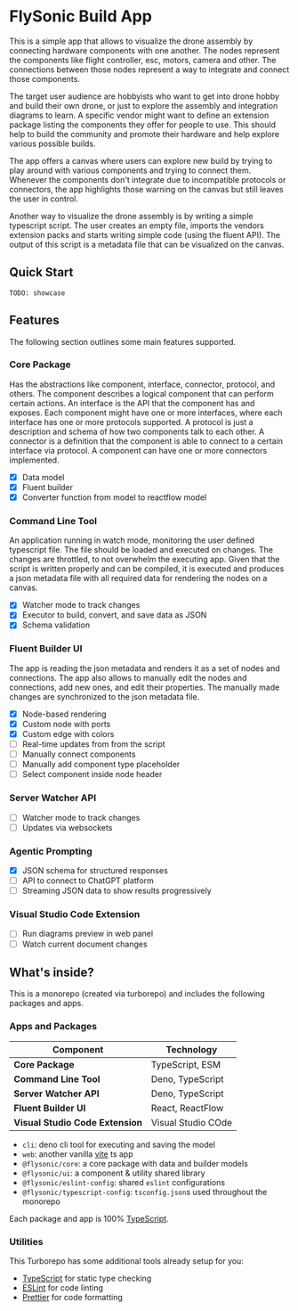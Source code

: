 # FlySonic Build App

This is a simple app that allows to visualize the drone assembly by connecting hardware components with one another. The nodes represent the components like flight controller, esc, motors, camera and other. The connections between those nodes represent a way to integrate and connect those components.

The target user audience are hobbyists who want to get into drone hobby and build their own drone, or just to explore the assembly and integration diagrams to learn. A specific vendor might want to define an extension package listing the components they offer for people to use. This should help to build the community and promote their hardware and help explore various possible builds.

The app offers a canvas where users can explore new build by trying to play around with various components and trying to connect them. Whenever the components don't integrate due to incompatible protocols or connectors, the app highlights those warning on the canvas but still leaves the user in control.

Another way to visualize the drone assembly is by writing a simple typescript script. The user creates an empty file, imports the vendors extension packs and starts writing simple code (using the fluent API). The output of this script is a metadata file that can be visualized on the canvas.

## Quick Start

```
TODO: showcase
```

## Features

The following section outlines some main features supported.

### Core Package

Has the abstractions like component, interface, connector, protocol, and others. The component describes a logical component that can perform certain actions. An interface is the API that the component has and exposes. Each component might have one or more interfaces, where each interface has one or more protocols supported. A protocol is just a description and schema of how two components talk to each other. A connector is a definition that the component is able to connect to a certain interface via protocol. A component can have one or more connectors implemented.

- [x] Data model
- [x] Fluent builder
- [x] Converter function from model to reactflow model

### Command Line Tool

An application running in watch mode, monitoring the user defined typescript file. The file should be loaded and executed on changes. The changes are throttled, to not overwhelm the executing app. Given that the script is written properly and can be compiled, it is executed and produces a json metadata file with all required data for rendering the nodes on a canvas.

- [x] Watcher mode to track changes
- [x] Executor to build, convert, and save data as JSON
- [x] Schema validation

### Fluent Builder UI

The app is reading the json metadata and renders it as a set of nodes and connections. The app also allows to manually edit the nodes and connections, add new ones, and edit their properties. The manually made changes are synchronized to the json metadata file.

- [x] Node-based rendering
- [x] Custom node with ports
- [x] Custom edge with colors
- [ ] Real-time updates from from the script
- [ ] Manually connect components
- [ ] Manually add component type placeholder
- [ ] Select component inside node header

### Server Watcher API

- [ ] Watcher mode to track changes
- [ ] Updates via websockets

### Agentic Prompting

- [x] JSON schema for structured responses
- [ ] API to connect to ChatGPT platform
- [ ] Streaming JSON data to show results progressively

### Visual Studio Code Extension

- [ ] Run diagrams preview in web panel
- [ ] Watch current document changes

## What's inside?

This is a monorepo (created via turborepo) and includes the following packages and apps.

### Apps and Packages

| **Component**                    | **Technology**     |
| -------------------------------- | ------------------ |
| **Core Package**                 | TypeScript, ESM    |
| **Command Line Tool**            | Deno, TypeScript   |
| **Server Watcher API**           | Deno, TypeScript   |
| **Fluent Builder UI**            | React, ReactFlow   |
| **Visual Studio Code Extension** | Visual Studio COde |

- `cli`: deno cli tool for executing and saving the model
- `web`: another vanilla [vite](https://vitejs.dev) ts app
- `@flysonic/core`: a core package with data and builder models
- `@flysonic/ui`: a component & utility shared library
- `@flysonic/eslint-config`: shared `eslint` configurations
- `@flysonic/typescript-config`: `tsconfig.json`s used throughout the monorepo

Each package and app is 100% [TypeScript](https://www.typescriptlang.org/).

### Utilities

This Turborepo has some additional tools already setup for you:

- [TypeScript](https://www.typescriptlang.org/) for static type checking
- [ESLint](https://eslint.org/) for code linting
- [Prettier](https://prettier.io) for code formatting
